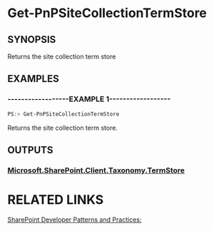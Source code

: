 # Get-PnPSiteCollectionTermStore

## SYNOPSIS
Returns the site collection term store

## EXAMPLES

### ------------------EXAMPLE 1------------------
```powershell
PS:> Get-PnPSiteCollectionTermStore
```

Returns the site collection term store.

## OUTPUTS

### [Microsoft.SharePoint.Client.Taxonomy.TermStore](https://msdn.microsoft.com/en-us/library/microsoft.sharepoint.client.taxonomy.termstore.aspx)

# RELATED LINKS

[SharePoint Developer Patterns and Practices:](http://aka.ms/sppnp)